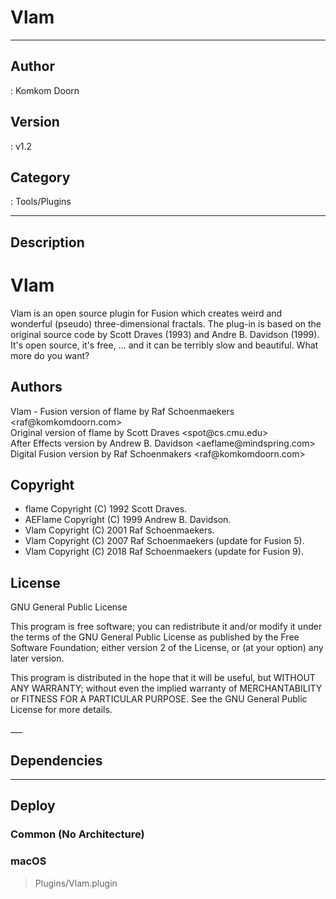 # Vlam
___

## Author
 : Komkom Doorn

## Version
 : v1.2

## Category
 : Tools/Plugins
___

## Description
<h1>Vlam</h1>
<p>Vlam is an open source plugin for Fusion which creates weird and wonderful (pseudo) three-dimensional fractals. The plug-in is based on the original source code by Scott Draves (1993) and Andre B. Davidson (1999). It's open source, it's free, … and it can be terribly slow and beautiful. What more do you want?</p>

<h2>Authors</h2>
<p>Vlam - Fusion version of flame by Raf Schoenmaekers &lt;raf@komkomdoorn.com&gt;<br>
Original version of flame by Scott Draves &lt;spot@cs.cmu.edu&gt;<br>
After Effects version by Andrew B. Davidson &lt;aeflame@mindspring.com&gt;<br>
Digital Fusion version by Raf Schoenmakers &lt;raf@komkomdoorn.com&gt;</p>

<h2>Copyright</h2>
<ul>
	<li>flame Copyright (C) 1992 Scott Draves.</li>
	<li>AEFlame Copyright (C) 1999 Andrew B. Davidson.</li>
	<li>Vlam Copyright (C) 2001 Raf Schoenmaekers.</li>
	<li>Vlam Copyright (C) 2007 Raf Schoenmaekers (update for Fusion 5).</li>
	<li>Vlam Copyright (C) 2018 Raf Schoenmaekers (update for Fusion 9).</li>
</ul>

<h2>License</h2>
<p>GNU General Public License</p>

<p>This program is free software; you can redistribute it and/or modify it under the terms of the GNU General Public License as published by the Free Software Foundation; either version 2 of the License, or (at your option) any later version.</p>

<p>This program is distributed in the hope that it will be useful, but WITHOUT ANY WARRANTY; without even the implied warranty of MERCHANTABILITY or FITNESS FOR A PARTICULAR PURPOSE.  See the GNU General Public License for more details.</p>___

## Dependencies


___

## Deploy

### Common (No Architecture)


### macOS

> Plugins/Vlam.plugin  
